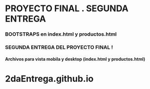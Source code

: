 # PROYECTO FINAL . SEGUNDA ENTREGA
### BOOTSTRAPS en index.html y productos.html
### SEGUNDA ENTREGA DEL PROYECTO FINAL !
#### Archivos para vista mobila y desktop (index.html y productos.html)
# 2daEntrega.github.io
